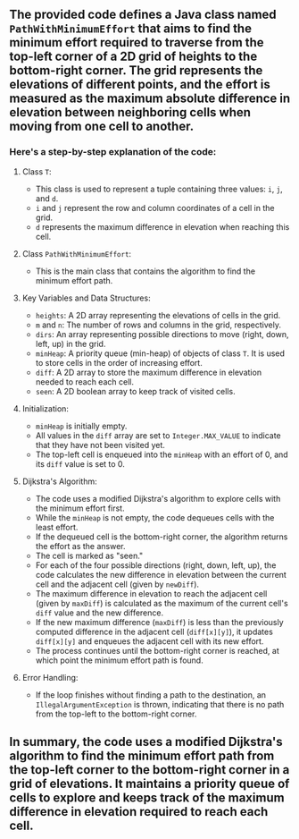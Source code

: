 ## The provided code defines a Java class named `PathWithMinimumEffort` that aims to find the minimum effort required to traverse from the top-left corner of a 2D grid of heights to the bottom-right corner. The grid represents the elevations of different points, and the effort is measured as the maximum absolute difference in elevation between neighboring cells when moving from one cell to another. 

### Here's a step-by-step explanation of the code:

1. Class `T`:
   - This class is used to represent a tuple containing three values: `i`, `j`, and `d`.
   - `i` and `j` represent the row and column coordinates of a cell in the grid.
   - `d` represents the maximum difference in elevation when reaching this cell.

2. Class `PathWithMinimumEffort`:
   - This is the main class that contains the algorithm to find the minimum effort path.

3. Key Variables and Data Structures:
   - `heights`: A 2D array representing the elevations of cells in the grid.
   - `m` and `n`: The number of rows and columns in the grid, respectively.
   - `dirs`: An array representing possible directions to move (right, down, left, up) in the grid.
   - `minHeap`: A priority queue (min-heap) of objects of class `T`. It is used to store cells in the order of increasing effort.
   - `diff`: A 2D array to store the maximum difference in elevation needed to reach each cell.
   - `seen`: A 2D boolean array to keep track of visited cells.

4. Initialization:
   - `minHeap` is initially empty.
   - All values in the `diff` array are set to `Integer.MAX_VALUE` to indicate that they have not been visited yet.
   - The top-left cell is enqueued into the `minHeap` with an effort of 0, and its `diff` value is set to 0.

5. Dijkstra's Algorithm:
   - The code uses a modified Dijkstra's algorithm to explore cells with the minimum effort first.
   - While the `minHeap` is not empty, the code dequeues cells with the least effort.
   - If the dequeued cell is the bottom-right corner, the algorithm returns the effort as the answer.
   - The cell is marked as "seen."
   - For each of the four possible directions (right, down, left, up), the code calculates the new difference in elevation between the current cell and the adjacent cell (given by `newDiff`).
   - The maximum difference in elevation to reach the adjacent cell (given by `maxDiff`) is calculated as the maximum of the current cell's `diff` value and the new difference.
   - If the new maximum difference (`maxDiff`) is less than the previously computed difference in the adjacent cell (`diff[x][y]`), it updates `diff[x][y]` and enqueues the adjacent cell with its new effort.
   - The process continues until the bottom-right corner is reached, at which point the minimum effort path is found.

6. Error Handling:
   - If the loop finishes without finding a path to the destination, an `IllegalArgumentException` is thrown, indicating that there is no path from the top-left to the bottom-right corner.

## In summary, the code uses a modified Dijkstra's algorithm to find the minimum effort path from the top-left corner to the bottom-right corner in a grid of elevations. It maintains a priority queue of cells to explore and keeps track of the maximum difference in elevation required to reach each cell.
